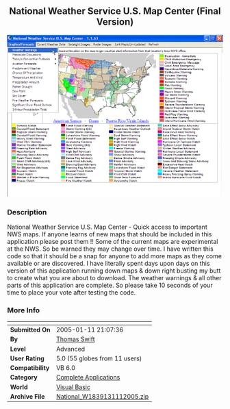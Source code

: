 ﻿<div align="center">

## National Weather Service U\.S\. Map Center \(Final Version\)

<img src="PIC2005111225972483.gif">
</div>

### Description

National Weather Service U.S. Map Center - Quick access to important NWS maps. If anyone learns of new maps that should be included in this application please post them !! Some of the current maps are experimental at the NWS. So be warned they may change over time. I have written this code so that it should be a snap for anyone to add more maps as they come available or are discovered. I have literally spent days upon days on this version of this application running down maps & down right busting my butt to create what you are about to download. The weather warnings & all other parts of this application are complete. So please take 10 seconds of your time to place your vote after testing the code.
 
### More Info
 


<span>             |<span>
---                |---
**Submitted On**   |2005-01-11 21:07:36
**By**             |[Thomas Swift](https://github.com/Planet-Source-Code/PSCIndex/blob/master/ByAuthor/thomas-swift.md)
**Level**          |Advanced
**User Rating**    |5.0 (55 globes from 11 users)
**Compatibility**  |VB 6\.0
**Category**       |[Complete Applications](https://github.com/Planet-Source-Code/PSCIndex/blob/master/ByCategory/complete-applications__1-27.md)
**World**          |[Visual Basic](https://github.com/Planet-Source-Code/PSCIndex/blob/master/ByWorld/visual-basic.md)
**Archive File**   |[National\_W1839131112005\.zip](https://github.com/Planet-Source-Code/thomas-swift-national-weather-service-u-s-map-center-final-version__1-58241/archive/master.zip)








